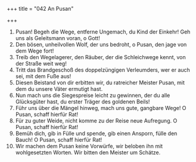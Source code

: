 +++
title = "042 An Pusan"

+++


1.	Pusan! Begeh die Wege, entferne Ungemach, du Kind der Einkehr! Geh uns als Geleitsmann voran, o Gott!
2.	Den bösen, unheilvollen Wolf, der uns bedroht, o Pusan, den jage von dem Wege fort!
3.	Treib den Wegelagerer, den Räuber, der die Schleichwege kennt, von der Straße weit weg!
4.	Tritt das Brandgeschoß des doppelzüngigen Verleumders, wer er auch sei, mit dem Fuße aus!
5.	Diesen Beistand von dir erbitten wir, du ratreicher Meister Pusan, mit dem du unsere Väter ermutigt hast.
6.	Nun mach uns die Siegespreise leicht zu gewinnen, der du alle Glücksgüter hast, du erster Träger des goldenen Beils!
7.	Führ uns über die Mängel hinweg, mach uns gute, gangbare Wege! O Pusan, schaff hierfür Rat!
8.	Für zu guter Weide, nicht komme zu der Reise neue Aufregung. O Pusan, schaff hierfür Rat!
9.	Bemüh dich, gib in Fülle und spende, gib einen Ansporn, fülle den Bauch! O Pusan, schaff hierfür Rat!
10.	Wir machen dem Pusan keine Vorwürfe, wir beloben ihn mit wohlgesetzten Worten. Wir bitten den Meister um Schätze.


